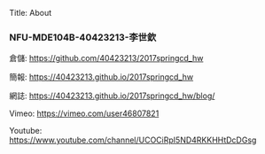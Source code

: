 Title: About

<h3>NFU-MDE104B-40423213-李世欽</h3>
<p>倉儲: <a href="https://github.com/40423213/2017springcd_hw">https://github.com/40423213/2017springcd_hw</a></p>
<p>簡報: <a href="https://40423213.github.io/2017springcd_hw">https://40423213.github.io/2017springcd_hw</a></p>
<p>網誌: <a href="https://40423213.github.io/2017springcd_hw/blog/">https://40423213.github.io/2017springcd_hw/blog/</a></p>
<p>Vimeo: <a href="https://vimeo.com/user46807821">https://vimeo.com/user46807821</a></p>
<p>Youtube: <a href="https://www.youtube.com/channel/UCOCiRpI5ND4RKKHHtDcDGsg">https://www.youtube.com/channel/UCOCiRpI5ND4RKKHHtDcDGsg</a></p>
